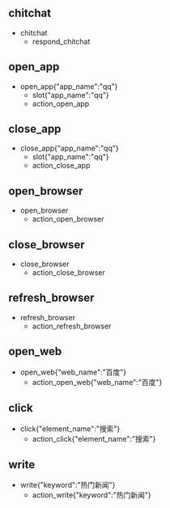 ## chitchat
* chitchat
  - respond_chitchat

## open_app
* open_app{"app_name":"qq"}
  - slot{"app_name":"qq"}
  - action_open_app

## close_app
* close_app{"app_name":"qq"}
  - slot{"app_name":"qq"}
  - action_close_app

## open_browser
* open_browser
  - action_open_browser

## close_browser
* close_browser
  - action_close_browser

## refresh_browser
* refresh_browser
  - action_refresh_browser

## open_web
* open_web{"web_name":"百度"}
  - action_open_web{"web_name":"百度"}

## click
* click{"element_name":"搜索"}
  - action_click{"element_name":"搜索"}

## write
* write{"keyword":"热门新闻"}
  - action_write{"keyword":"热门新闻"}